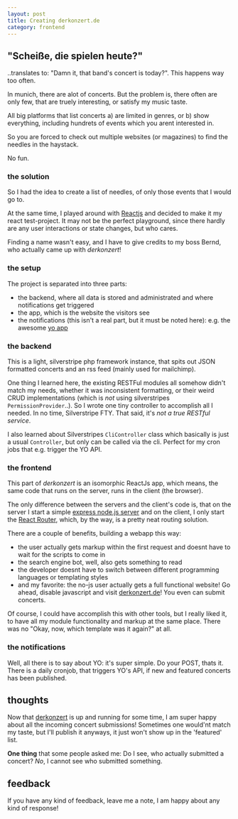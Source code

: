 ```yaml
---
layout: post
title: Creating derkonzert.de
category: frontend
---
```


## "Scheiße, die spielen heute?"

..translates to: "Damn it, that band's concert is today?". This happens way too often.

In munich, there are alot of concerts. But the problem is, there often are only few, that are truely interesting, or satisfy my music taste.

All big platforms that list concerts a) are limited in genres, or b) show everything, including hundrets of events which you arent interested in.

So you are forced to check out multiple websites (or magazines) to find the needles in the haystack.

No fun.

### the solution

So I had the idea to create a list of needles, of only those events that I would go to.

At the same time, I played around with [Reactjs][reactjs] and decided to make it my react test-project. It may not be the perfect playground, since there hardly are any user interactions or state changes, but who cares.

Finding a name wasn't easy, and I have to give credits to my boss Bernd, who actually came up with *derkonzert*!

### the setup

The project is separated into three parts:

* the backend, where all data is stored and administrated and where notifications get triggered
* the app, which is the website the visitors see
* the notifications (this isn't a real part, but it must be noted here): e.g. the awesome [yo app][justyo]

### the backend

This is a light, silverstripe php framework instance, that spits out JSON formatted concerts and an rss feed (mainly used for mailchimp).

One thing I learned here, the existing RESTFul modules all somehow didn't match my needs, whether it was inconsistent formatting, or their weird CRUD implementations (which is *not* using silverstripes `PermissionProvider`..). So I wrote one tiny controller to accomplish all I needed. In no time, Silverstripe FTY. That said, it's *not a true RESTful service*.

I also learned about Silverstripes `CliController` class which basically is just a usual `Controller`, but only can be called via the cli. Perfect for my cron jobs that e.g. trigger the YO API.

### the frontend

This part of *derkonzert* is an isomorphic ReactJs app, which means, the same code that runs on the server, runs in the client (the browser).

The only difference between the servers and the client's code is, that on the server I start a simple [express node.js server][expressjs] and on the client, I only start the [React Router][reactrouter], which, by the way, is a pretty neat routing solution.

There are a couple of benefits, building a webapp this way:

* the user actually gets markup within the first request and doesnt have to wait for the scripts to come in
* the search engine bot, well, also gets something to read
* the developer doesnt have to switch between different programming languages or templating styles
* and my favorite: the no-js user actually gets a full functional website! Go ahead, disable javascript and visit [derkonzert.de][derkonzert]! You even can submit concerts.

Of course, I could have accomplish this with other tools, but I really liked it, to have all my module functionality and markup at the same place.
There was no "Okay, now, which template was it again?" at all.

### the notifications

Well, all there is to say about YO: it's super simple. Do your POST, thats it.
There is a daily cronjob, that triggers YO's API, if new and featured concerts has been published.

## thoughts

Now that [derkonzert][derkonzert] is up and running for some time, I am super happy about all the incoming concert submissions! Sometimes one would'nt match my taste, but I'll publish it anyways, it just won't show up in the 'featured' list.

**One thing** that some people asked me: Do I see, who actually submitted a concert? *No*, I cannot see who submitted something.

## feedback

If you have any kind of feedback, leave me a note, I am happy about any kind of response!

[justyo]: https://www.justyo.co/
[expressjs]: http://expressjs.com/
[reactrouter]: https://github.com/rackt/react-router
[reactjs]: https://facebook.github.io/react/
[silverstripe]: http://www.silverstripe.org/
[derkonzert]: http://derkonzert.de/